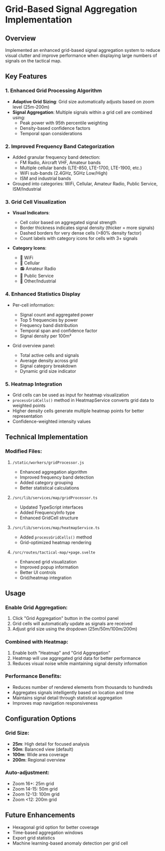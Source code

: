 # Grid-Based Signal Aggregation Implementation

## Overview

Implemented an enhanced grid-based signal aggregation system to reduce visual clutter and improve performance when displaying large numbers of signals on the tactical map.

## Key Features

### 1. Enhanced Grid Processing Algorithm

- **Adaptive Grid Sizing**: Grid size automatically adjusts based on zoom level (25m-200m)
- **Signal Aggregation**: Multiple signals within a grid cell are combined using:
    - Peak power with 95th percentile weighting
    - Density-based confidence factors
    - Temporal span considerations

### 2. Improved Frequency Band Categorization

- Added granular frequency band detection:
    - FM Radio, Aircraft VHF, Amateur bands
    - Multiple cellular bands (LTE-850, LTE-1700, LTE-1900, etc.)
    - WiFi sub-bands (2.4GHz, 5GHz Low/High)
    - ISM and industrial bands
- Grouped into categories: WiFi, Cellular, Amateur Radio, Public Service, ISM/Industrial

### 3. Grid Cell Visualization

- **Visual Indicators**:
    - Cell color based on aggregated signal strength
    - Border thickness indicates signal density (thicker = more signals)
    - Dashed borders for very dense cells (>80% density factor)
    - Count labels with category icons for cells with 3+ signals

- **Category Icons**:
    - 📶 WiFi
    - 📱 Cellular
    - 📻 Amateur Radio
    - 🚁 Public Service
    - 📡 Other/Industrial

### 4. Enhanced Statistics Display

- Per-cell information:
    - Signal count and aggregated power
    - Top 5 frequencies by power
    - Frequency band distribution
    - Temporal span and confidence factor
    - Signal density per 100m²

- Grid overview panel:
    - Total active cells and signals
    - Average density across grid
    - Signal category breakdown
    - Dynamic grid size indicator

### 5. Heatmap Integration

- Grid cells can be used as input for heatmap visualization
- `processGridCells()` method in HeatmapService converts grid data to weighted points
- Higher density cells generate multiple heatmap points for better representation
- Confidence-weighted intensity values

## Technical Implementation

### Modified Files:

1. `/static/workers/gridProcessor.js`
    - Enhanced aggregation algorithm
    - Improved frequency band detection
    - Added category grouping
    - Better statistical calculations

2. `/src/lib/services/map/gridProcessor.ts`
    - Updated TypeScript interfaces
    - Added FrequencyInfo type
    - Enhanced GridCell structure

3. `/src/lib/services/map/heatmapService.ts`
    - Added `processGridCells()` method
    - Grid-optimized heatmap rendering

4. `/src/routes/tactical-map/+page.svelte`
    - Enhanced grid visualization
    - Improved popup information
    - Better UI controls
    - Grid/heatmap integration

## Usage

### Enable Grid Aggregation:

1. Click "Grid Aggregation" button in the control panel
2. Grid cells will automatically update as signals are received
3. Adjust grid size using the dropdown (25m/50m/100m/200m)

### Combined with Heatmap:

1. Enable both "Heatmap" and "Grid Aggregation"
2. Heatmap will use aggregated grid data for better performance
3. Reduces visual noise while maintaining signal density information

### Performance Benefits:

- Reduces number of rendered elements from thousands to hundreds
- Aggregates signals intelligently based on location and time
- Maintains signal detail through statistical aggregation
- Improves map navigation responsiveness

## Configuration Options

### Grid Size:

- **25m**: High detail for focused analysis
- **50m**: Balanced view (default)
- **100m**: Wide area coverage
- **200m**: Regional overview

### Auto-adjustment:

- Zoom 16+: 25m grid
- Zoom 14-15: 50m grid
- Zoom 12-13: 100m grid
- Zoom <12: 200m grid

## Future Enhancements

- Hexagonal grid option for better coverage
- Time-based aggregation windows
- Export grid statistics
- Machine learning-based anomaly detection per grid cell
